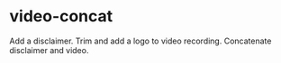 # video-concat
Add a disclaimer. Trim and add a logo to video recording. Concatenate disclaimer and video.
